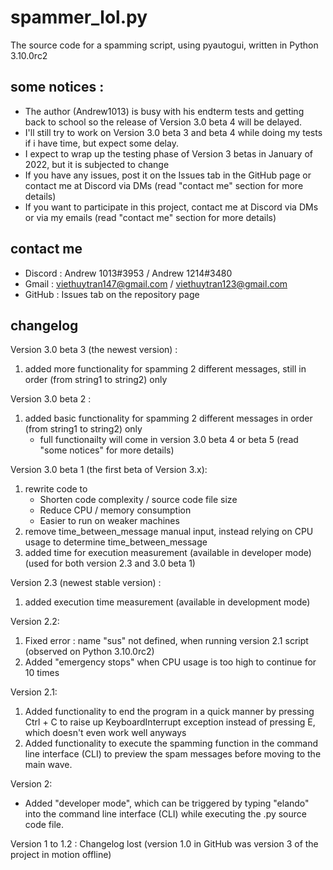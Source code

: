 # spammer_lol.py
The source code for a spamming script, using pyautogui, written in Python 3.10.0rc2

## some notices :
- The author (Andrew1013) is busy with his endterm tests and getting back to school so the release of Version 3.0 beta 4 will be delayed.
- I'll still try to work on Version 3.0 beta 3 and beta 4 while doing my tests if i have time, but expect some delay.
- I expect to wrap up the testing phase of Version 3 betas in January of 2022, but it is subjected to change
- If you have any issues, post it on the Issues tab in the GitHub page or contact me at Discord via DMs (read "contact me" section for more details)
- If you want to participate in this project, contact me at Discord via DMs or via my emails (read "contact me" section for more details)

## contact me
- Discord : Andrew 1013#3953 / Andrew 1214#3480
- Gmail : viethuytran147@gmail.com / viethuytran123@gmail.com
- GitHub : Issues tab on the repository page

## changelog
Version 3.0 beta 3 (the newest version) :
1. added more functionality for spamming 2 different messages, still in order (from string1 to string2) only

Version 3.0 beta 2 :
1. added basic functionality for spamming 2 different messages in order (from string1 to string2) only
   - full functionailty will come in version 3.0 beta 4 or beta 5 (read "some notices" for more details)

Version 3.0 beta 1 (the first beta of Version 3.x):
1. rewrite code to
   - Shorten code complexity / source code file size
   - Reduce CPU / memory consumption
   - Easier to run on weaker machines
2. remove time_between_message manual input, instead relying on CPU usage to determine time_between_message
3. added time for execution measurement (available in developer mode) (used for both version 2.3 and 3.0 beta 1)

Version 2.3 (newest stable version) :
1. added execution time measurement (available in development mode)

Version 2.2:
1. Fixed error : name "sus" not defined, when running version 2.1 script (observed on Python 3.10.0rc2)
2. Added "emergency stops" when CPU usage is too high to continue for 10 times

Version 2.1:
1. Added functionality to end the program in a quick manner by pressing Ctrl + C to raise up KeyboardInterrupt exception instead of pressing E, which doesn't even work well anyways
2. Added functionality to execute the spamming function in the command line interface (CLI) to preview the spam messages before moving to the main wave.

Version 2:
- Added "developer mode", which can be triggered by typing "elando" into the command line interface (CLI) while executing the .py source code file.

Version 1 to 1.2 :
Changelog lost (version 1.0 in GitHub was version 3 of the project in motion offline)
